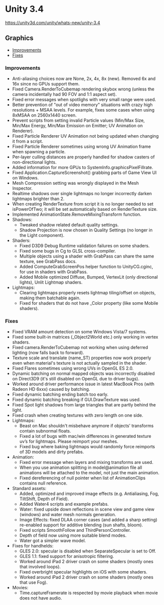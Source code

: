 # Unity 3.4

https://unity3d.com/unity/whats-new/unity-3.4

## Graphics

- [Improvements](#improvements)
- [Fixes](#fixes)


### Improvements

*   Anti-aliasing choices now are None, 2x, 4x, 8x (new). Removed 6x and 16x since no GPUs support them.
*   Fixed Camera.RenderToCubemap rendering skybox wrong (unless the camera incidentally had 90 FOV and 1:1 aspect set).
*   Fixed error messages when spotlighs with very small range were used.
*   Better prevention of "out of video memory" situations with crazy high resolutions + MSAA levels. For example, fixes some cases when using 8xMSAA on 2560x1440 screen.
*   Prevent scripts from setting invalid Particle values (Min/Max Size, Min/Max Energy, Min/Max Emission on Emitter; UV Animation on Renderer).
*   Fixed Particle Renderer UV Animation not being updated when changing it from a script.
*   Fixed Particle Renderer sometimes using wrong UV Animation frame when spawning a particle.
*   Per-layer culling distances are properly handled for shadow casters of non-directional lights.
*   Added information for more GPUs to SystemInfo.graphicsPixelFillrate.
*   Fixed Application.CaptureScreenshot() grabbing parts of Game View UI on Windows.
*   Mesh Compression setting was wrongly displayed in the Mesh Inspector.
*   Realtime shadows over single lightmaps no longer incorrectly darken lightmaps brighter than 2.
*   When creating RenderTexture from script it is no longer needed to set isPowerOfTwo; it will be set automatically based on RenderTexture size.
*   Implemented AnimationState.RemoveMixingTransform function.
*   Shadows:
    *   Tweaked shadow related default quality settings.
    *   Shadow Projection is now chosen in Quality Settings (no longer in the Light component).
*   Shaders:
    *   Fixed D3D9 Debug Runtime validation failures on some shaders.
    *   Fixed some bugs in Cg to GLSL cross-compiler.
    *   Multiple objects using a shader with GrabPass can share the same texture, see GrabPass docs.
    *   Added ComputeGrabScreenPos helper function to UnityCG.cginc, for use in shaders with GrabPass.
    *   Added Mobile optimized Diffuse, Bumped, VertexLit (only directional lights), Unlit Lightmap shaders.
*   Lightmaps:
    *   Clearing lightmaps properly resets lightmap tiling/offset on objects, making them batchable again.
    *   Fixed for shaders that do not have \_Color property (like some Mobile shaders).

### Fixes

*   Fixed VRAM amount detection on some Windows Vista/7 systems.
*   Fixed some built-in matrices (\_Object2World etc.) only working in vertex shaders.
*   Fixed camera.RenderToCubemap not working when using deferred lighting (now falls back to forward).
*   Texture scale and translate (name\_ST) properties now work properly even when material's texture is not actually sampled in the shader.
*   Fixed Flares sometimes using wrong UVs in OpenGL ES 2.0.
*   Dynamic batching on normal mapped objects was incorrectly disabled on Direct3D9 (it's still disabled on OpenGL due to driver bugs).
*   Worked around driver performance issue in latest MacBook Pros (with Radeon HD 6xxx) caused by batching.
*   Fixed dynamic batching ending batch too early.
*   Fixed dynamic batching breaking if GUI.DrawTexture was used.
*   Fixed Spot light shadows from large triangles that are partly behind the light.
*   Fixed crash when creating textures with zero length on one side.
*   Lightmaps:
    *   Beast on Mac shouldn't misbehave anymore if objects' transforms contain subnormal floats.
    *   Fixed a lot of bugs with mac/win differences in generated texture uv’s for lightmaps. Please reimport your meshes.
    *   Fixed bug where baking lightmaps would randomly force reimports of 3D models and dirty prefabs.
*   Animation:
    *   Fixed error message when layers and mixing transforms are used.
    *   When you use animation splitting in model@animation file all animations will be attached to the model, not just the main animation.
    *   Fixed dereferencing of null pointer when list of AnimationClips contains null reference.
*   Standard assets:
    *   Added, optimized and improved image effects (e.g. Antialiasing, Fog, TiltShift, Depth of Field).
    *   Added Water4 scripts and example prefabs.
    *   Water: fixed upside down reflections in scene view and game view (windows) and water mesh normals generation.
    *   Image Effects: fixed DLAA corner cases (and added a sharp setting) re-enabled support for additive blending (sun shafts, bloom).
    *   Fixed scripts SmoothFollow and ThirdPersonController.
    *   Depth of field now using more suitable blend modes.
    *   Water got a simpler wave model.
*   Fixes for handhelds:
    *   GLES 2.0: specular is disabled when SeparateSpecular is set to Off.
    *   GLES 1.1: fixed support for anisotropic filtering.
    *   Worked around iPad 2 driver crash on some shaders (mostly ones that involved loops).
    *   Fixed overbright specular highlights on iOS with some shaders.
    *   Worked around iPad 2 driver crash on some shaders (mostly ones that use Fog).
*   Movies:
    *   Time.captureFramerate is respected by movie playback when movie does not have audio.